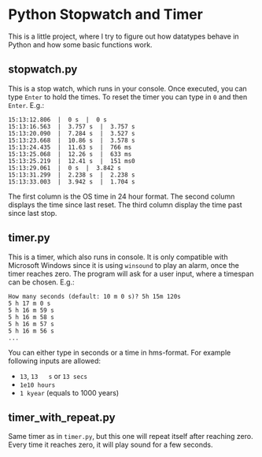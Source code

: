 # Python Stopwatch and Timer

This is a little project, where I try to figure out how datatypes behave in Python and how some basic functions work.

## stopwatch.py

This is a stop watch, which runs in your console. Once executed, you can type `Enter` to hold the times. To reset the timer you can type in `0` and then `Enter`. E.g.:

```
15:13:12.806  |  0 s  |  0 s
15:13:16.563  |  3.757 s  |  3.757 s
15:13:20.090  |  7.284 s  |  3.527 s
15:13:23.668  |  10.86 s  |  3.578 s
15:13:24.435  |  11.63 s  |  766 ms
15:13:25.068  |  12.26 s  |  633 ms
15:13:25.219  |  12.41 s  |  151 ms0
15:13:29.061  |  0 s  |  3.842 s
15:13:31.299  |  2.238 s  |  2.238 s
15:13:33.003  |  3.942 s  |  1.704 s
```
The first column is the OS time in 24 hour format. The second column displays the time since last reset. The third column display the time past since last stop.

## timer.py

This is a timer, which also runs in console. It is only compatible with Microsoft Windows since it is using `winsound` to play an alarm, once the timer reaches zero. The program will ask for a user input, where a timespan can be chosen. E.g.:

```
How many seconds (default: 10 m 0 s)? 5h 15m 120s
5 h 17 m 0 s
5 h 16 m 59 s
5 h 16 m 58 s
5 h 16 m 57 s
5 h 16 m 56 s
...
```
You can either type in seconds or a time in hms-format. For example following inputs are allowed:

* `13`, ` 13   s ` or `13 secs`
* `1e10 hours`
* `1 kyear` (equals to 1000 years)

## timer_with_repeat.py

Same timer as in `timer.py`, but this one will repeat itself after reaching zero. Every time it reaches zero, it will play sound for a few seconds.
